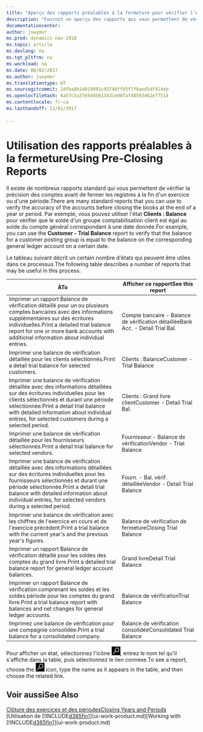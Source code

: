 ```yaml
---
title: "Aperçu des rapports préalables à la fermeture pour vérifier l'exactitude des comptes"
description: "Fournit un aperçu des rapports qui vous permettent de vérifier l'exactitude des comptes avant de fermer les registres à la fin d'un exercice ou d'une période."
documentationcenter: 
author: jswymer
ms.prod: dynamics-nav-2018
ms.topic: article
ms.devlang: na
ms.tgt_pltfrm: na
ms.workload: na
ms.date: 06/02/2017
ms.author: jswymer
ms.translationtype: HT
ms.sourcegitcommit: 1dfba8b14019991c95f40ffd5f7fbaed5df414eb
ms.openlocfilehash: 6a57c5a37e5dd561343ce08fafd8593462eff514
ms.contentlocale: fr-ca
ms.lasthandoff: 12/01/2017

---
```

# <a name="using-pre-closing-reports"></a><span data-ttu-id="040ad-103">Utilisation des rapports préalables à la fermeture</span><span class="sxs-lookup"><span data-stu-id="040ad-103">Using Pre-Closing Reports</span></span>
<span data-ttu-id="040ad-104">Il existe de nombreux rapports standard qui vous permettent de vérifier la précision des comptes avant de fermer les registres à la fin d'un exercice ou d'une période.</span><span class="sxs-lookup"><span data-stu-id="040ad-104">There are many standard reports that you can use to verify the accuracy of the accounts before closing the books at the end of a year or period.</span></span> <span data-ttu-id="040ad-105">Par exemple, vous pouvez utiliser l'état **Clients : Balance** pour vérifier que le solde d'un groupe comptabilisation client est égal au solde du compte général correspondant à une date donnée.</span><span class="sxs-lookup"><span data-stu-id="040ad-105">For example, you can use the **Customer - Trial Balance** report to verify that the balance for a customer posting group is equal to the balance on the corresponding general ledger account on a certain date.</span></span>

<span data-ttu-id="040ad-106">Le tableau suivant décrit un certain nombre d'états qui peuvent être utiles dans ce processus.</span><span class="sxs-lookup"><span data-stu-id="040ad-106">The following table describes a number of reports that may be useful in this process.</span></span>

| <span data-ttu-id="040ad-107">À</span><span class="sxs-lookup"><span data-stu-id="040ad-107">To</span></span> | <span data-ttu-id="040ad-108">Afficher ce rapport</span><span class="sxs-lookup"><span data-stu-id="040ad-108">See this report</span></span> |
| --- | --- |
| <span data-ttu-id="040ad-109">Imprimer un rapport Balance de vérification détaillé pour un ou plusieurs comptes bancaires avec des informations supplémentaires sur des écritures individuelles.</span><span class="sxs-lookup"><span data-stu-id="040ad-109">Print a detailed trial balance report for one or more bank accounts with additional information about individual entries.</span></span> |<span data-ttu-id="040ad-110">Compte bancaire - Balance de vérification détaillée</span><span class="sxs-lookup"><span data-stu-id="040ad-110">Bank Acc. - Detail Trial Bal.</span></span> |
| <span data-ttu-id="040ad-111">Imprimer une balance de vérification détaillée pour les clients sélectionnés.</span><span class="sxs-lookup"><span data-stu-id="040ad-111">Print a detail trial balance for selected customers.</span></span> |<span data-ttu-id="040ad-112">Clients : Balance</span><span class="sxs-lookup"><span data-stu-id="040ad-112">Customer - Trial Balance</span></span> |
| <span data-ttu-id="040ad-113">Imprimer une balance de vérification détaillée avec des informations détaillées sur des écritures individuelles pour les clients sélectionnés et durant une période sélectionnée.</span><span class="sxs-lookup"><span data-stu-id="040ad-113">Print a detail trial balance with detailed information about individual entries, for selected customers during a selected period.</span></span> |<span data-ttu-id="040ad-114">Clients : Grand livre client</span><span class="sxs-lookup"><span data-stu-id="040ad-114">Customer - Detail Trial Bal.</span></span> |
| <span data-ttu-id="040ad-115">Imprimer une balance de vérification détaillée pour les fournisseurs sélectionnés.</span><span class="sxs-lookup"><span data-stu-id="040ad-115">Print a detail trial balance for selected vendors.</span></span> |<span data-ttu-id="040ad-116">Fournisseur - Balance de vérification</span><span class="sxs-lookup"><span data-stu-id="040ad-116">Vendor - Trial Balance</span></span> |
| <span data-ttu-id="040ad-117">Imprimer une balance de vérification détaillée avec des informations détaillées sur des écritures individuelles pour les fournisseurs sélectionnés et durant une période sélectionnée.</span><span class="sxs-lookup"><span data-stu-id="040ad-117">Print a detail trial balance with detailed information about individual entries, for selected vendors during a selected period.</span></span> |<span data-ttu-id="040ad-118">Fourn. - Bal. vérif. détaillée</span><span class="sxs-lookup"><span data-stu-id="040ad-118">Vendor - Detail Trial Balance</span></span> |
| <span data-ttu-id="040ad-119">Imprimer une balance de vérification avec les chiffres de l'exercice en cours et de l'exercice précédent.</span><span class="sxs-lookup"><span data-stu-id="040ad-119">Print a trial balance with the current year's and the previous year's figures.</span></span> |<span data-ttu-id="040ad-120">Balance de vérification de fermeture</span><span class="sxs-lookup"><span data-stu-id="040ad-120">Closing Trial Balance</span></span> |
| <span data-ttu-id="040ad-121">Imprimer un rapport Balance de vérification détaillé pour les soldes des comptes du grand livre.</span><span class="sxs-lookup"><span data-stu-id="040ad-121">Print a detailed trial balance report for general ledger account balances.</span></span> |<span data-ttu-id="040ad-122">Grand livre</span><span class="sxs-lookup"><span data-stu-id="040ad-122">Detail Trial Balance</span></span> |
| <span data-ttu-id="040ad-123">Imprimer un rapport Balance de vérification comprenant les soldes et les soldes période pour les comptes du grand livre.</span><span class="sxs-lookup"><span data-stu-id="040ad-123">Print a trial balance report with balances and net changes for general ledger accounts.</span></span> |<span data-ttu-id="040ad-124">Balance de vérification</span><span class="sxs-lookup"><span data-stu-id="040ad-124">Trial Balance</span></span> |
| <span data-ttu-id="040ad-125">Imprimez une balance de vérification pour une compagnie consolidée.</span><span class="sxs-lookup"><span data-stu-id="040ad-125">Print a trial balance for a consolidated company.</span></span> |<span data-ttu-id="040ad-126">Balance de vérification consolidée</span><span class="sxs-lookup"><span data-stu-id="040ad-126">Consolidated Trial Balance</span></span> |

<span data-ttu-id="040ad-127">Pour afficher un état, sélectionnez l'icône ![Page ou état pour la recherche](media/ui-search/search_small.png "icône Page ou état pour la recherche"), entrez le nom tel qu'il s'affiche dans la table, puis sélectionnez le lien connexe.</span><span class="sxs-lookup"><span data-stu-id="040ad-127">To see a report, choose the ![Search for Page or Report](media/ui-search/search_small.png "Search for Page or Report icon") icon, type the name as it appears in the table, and then choose the related link.</span></span>

## <a name="see-also"></a><span data-ttu-id="040ad-128">Voir aussi</span><span class="sxs-lookup"><span data-stu-id="040ad-128">See Also</span></span>
[<span data-ttu-id="040ad-129">Clôture des exercices et des périodes</span><span class="sxs-lookup"><span data-stu-id="040ad-129">Closing Years and Periods</span></span>](year-close-years-periods.md)  
<span data-ttu-id="040ad-130">[Utilisation de [!INCLUDE[d365fin](includes/d365fin_md.md)]](ui-work-product.md)</span><span class="sxs-lookup"><span data-stu-id="040ad-130">[Working with [!INCLUDE[d365fin](includes/d365fin_md.md)]](ui-work-product.md)</span></span>


